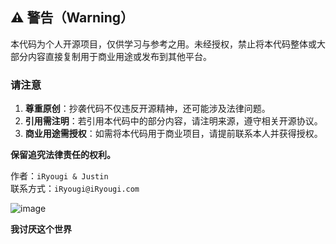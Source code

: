 ## ⚠️ 警告（Warning）

本代码为个人开源项目，仅供学习与参考之用。未经授权，禁止将本代码整体或大部分内容直接复制用于商业用途或发布到其他平台。

### 请注意
1. **尊重原创**：抄袭代码不仅违反开源精神，还可能涉及法律问题。
2. **引用需注明**：若引用本代码中的部分内容，请注明来源，遵守相关开源协议。
3. **商业用途需授权**：如需将本代码用于商业项目，请提前联系本人并获得授权。

**保留追究法律责任的权利。**

作者：`iRyougi & Justin`  
联系方式：`iRyougi@iRyougi.com`

![image](https://www.iryougi.com/wp-content/uploads/2024/12/1733754547-E81ACB077261141A01597782DEF5EDCC.gif)

**我讨厌这个世界**
